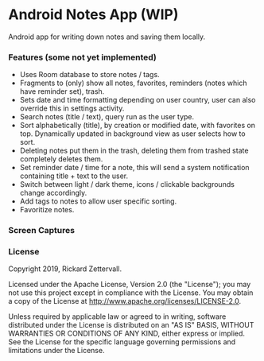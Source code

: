 # Android Notes App (WIP)
Android app for writing down notes and saving them locally.

<h3><strong>Features</strong> (some not yet implemented)</h3>

- Uses Room database to store notes / tags.
- Fragments to (only) show all notes, favorites, reminders (notes which have reminder set), trash.
- Sets date and time formatting depending on user country, user can also override this in settings activity.
- Search notes (title / text), query run as the user type.
- Sort alphabetically (title), by creation or modified date, with favorites on top.
  Dynamically updated in background view as user selects how to sort.
- Deleting notes put them in the trash, deleting them from trashed state completely deletes them.
- Set reminder date / time for a note, this will send a system notification containing title + text to the user.
- Switch between light / dark theme, icons / clickable backgrounds change accordingly.
- Add tags to notes to allow user specific sorting.
- Favoritize notes.

<strong><h3>Screen Captures</h3></strong>


<strong><h3>License</h3></strong>

Copyright 2019, Rickard Zettervall.

Licensed under the Apache License, Version 2.0 (the "License");
you may not use this project except in compliance with the License.
You may obtain a copy of the License at <a href="https://www.apache.org/licenses/LICENSE-2.0" target="_blank">http://www.apache.org/licenses/LICENSE-2.0</a>.

Unless required by applicable law or agreed to in writing, software
distributed under the License is distributed on an "AS IS" BASIS,
WITHOUT WARRANTIES OR CONDITIONS OF ANY KIND, either express or implied.
See the License for the specific language governing permissions and
limitations under the License.
